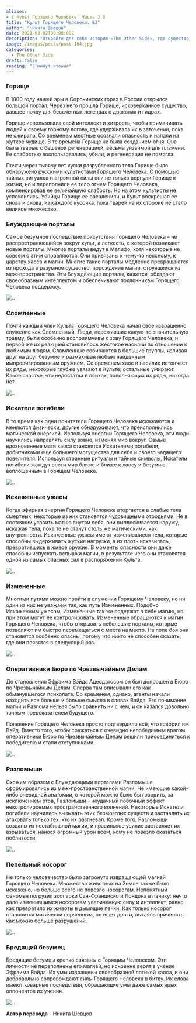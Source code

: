 ```yaml
---
aliases: 
- ⟪ Культ Горящего Человека. Часть 3 ⟫
title: "Культ Горящего Человека. №3"
author: "Никита Шевцов"
date: 2021-03-02T09:00:00Z
description: "Откройте для себя историю «The Other Side», где существо, известное как Горище, было убито после того, как на протяжении веков терроризировало местных жителей в Сорочинских горах в России, только для того, чтобы воскреснуть русскими культистами в виде огненной сущности, создав легион ужасающих монстров, распространивших свое влияние за пределы границы мира."
image: /images/posts/post-164.jpg
categories:
  - The Other Side
draft: false
reading: "5 минут чтения"
---
```


### Горище

В 1000 году нашей эры в Сорочинских горах в России открылся большой портал. Через него прошла Горище, исковерканное существо, давшее почву для бессчетных легендах о драконах и гидрах.

Горище использовала свой интеллект и хитрость, чтобы приманивать людей к своему горному логову, где удерживала их в заточении, пока не сжирала. Со временем местные осознали опасность и напали на жуткое чудище. В те времена Горище не была созданием огня. Она была тварью с бешеной регенерацией, весьма уязвимой для пламени. Ее слабостью воспользовались, убили, и регенерация не помогла.

Почти через тысячу лет куски разрубленного тела Горище было обнаружено русскими культистами Горящего Человека. С помощью тайных ритуалов и огромной силы они не только вернули Горище к жизни, но и переполнили ее тело огнем Горящего Человека, компенсировав ее величайшую слабость. Но на этом культисты не успокоились. Убийцы Горище ее расчленили, и Культ воскрешал ее снова и снова, из каждого кусочка, пока тварей на их стороне не стало великое множество.


### Блуждающие порталы

Самое безумное последствие присутствия Горящего Человека – не распространяющийся вокруг культ, а легкость, с которой возникают новые порталы. Многие порталы ведут в Малифо, хотя некоторые не совсем с этим справляются. Они привязаны к чему-то неясному, к царству хаоса и магии. Многие такие порталы медленно превращаются из прохода в разумное существо, порождение магии, струящейся из меж-пространства. Эти Блуждающие порталы, кажется, обладают своеобразным интеллектом и обеспечивают поклонникам Горящего Человека поддержку.

![..](/images/posts/post-164_img1.webp)


### Сломленные

Почти каждый член Культа Горящего Человека начал свое извращенно служение как Сломленный. Люди, пережившие какую-то значительную травму, были особенно восприимчивы к зову Горящего Человека, и первой же их реакцией становилось жестокое насилии по отношении к любимым людям. Сломленные собираются в большие группы, изливая друг на друг безумие и размахивая любым найденным импровизированным оружием. Со временем хаос и насилие истончает их ряды, некоторые глубже увязают в Культе, остальные умирают. Какое счастье, что недостатка в психах, пополняющих их ряды, никогда нет.

![..](/images/posts/post-164_img2.webp)


### Искатели погибели

В то время как одни почитатели Горящего Человека искажаются и меняются физически, другие обнаруживают, что преисполнились магической энергией. Используя энергии Горящего Человека, эти люди научились направлять силу вовне, изменяя мир вокруг. Самые вдохновенные маги хаоса становятся Искателями погибели, добытчиками еще большего могущества для себя и своего чадящего повелителя. Используя странные ритуалы и тайные символы, Искатели погибели жаждут вести мир ближе и ближе к хаосу и безумию, воплощенным в Горящем Человеке.

![..](/images/posts/post-164_img3.webp)


### Искаженные ужасы

Когда эфирная энергия Горящего Человека вторгается в слабые тела смертных, некоторые из них становятся чудовищными отродьями. Не в состоянии усвоить магию внутри себя, они выплескивается наружу, искажая тела, пока те не станут столь же магическими, как внутренности. Искаженные ужасы имеют изменившиеся тела, которые способны выдерживать жуткие нагрузки, а их плоть исказилась, превратившись в живое оружие. В моменты опасности они даже способны испускать вспышки магии, в результате чего они становятся одной из самых опасных сил в распоряжении Культа.

![..](/images/posts/post-164_img4.webp)


### Измененные

Многими путями можно пройти в служении Горящему Человеку, но ни один из них не уважаем так, как путь Измененных. Подобно Искаженным ужасам, Измененные так же содержат в себе магию, но при этом могут ее контролировать. Измененные обращаются к магии Горящего Человека, чтобы открывать небольшие порталы, которые позволяют им быстро перемещаться с места на место. На поле боя они становятся особенно опасны, потому что никто не способен сказать, где они появятся в следующий раз.

![..](/images/posts/post-164_img5.webp)


### Оперативники Бюро по Чрезвычайным Делам

До становления Эфраима Вэйда Адеодатосом он был допрошен в Бюро по Чрезвычайным Делам. Сперва там описывали его как обманувшегося психопата. Со временем, однако, агенты начали находить все больше и больше смысла в словах Вэйда. Его понимание магии и Разлома нельзя было сравнить ни с чем, и он казался довольно точным предсказателем будущего.

Появление Горящего Человека просто подтвердило всё, что говорил им Вэйд. Вместо того, чтобы сражаться с очевидно непобедимым врагом, оперативники Бюро по Чрезвычайным Делам решили присоединиться к победителю и стали отступниками.

![..](/images/posts/post-164_img6.webp)


### Разломыши

Схожим образом с Блуждающими порталами Разломыше сформировались из меж-пространственной магии. Не имеющие какой-либо очевидной анатомии, о которой можно было бы говорить, за исключением ртов, Разломыши - неудачный побочный эффект некотролироемых пространственного волнений. Некоторые Искатели погибели научились вызывать этих безмозглых существ и заставлять их атаковать только тех, кто их разгневал. Кроме того, Разломыши созданы из нестабильной магии, и правильное усилие заставляет их взрываться, нанося огромный урон всем, кому не повезло оказаться поблизости.

![..](/images/posts/post-164_img7.webp)


### Пепельный носорог

Не только человечество было затронуто извращающей магией Горящего Человека. Множество животных на Земле также было искажено, но больше всего не повезло носорогам. Непонятный феномен погрузил зоопарки Сан-Франциско и Лондона в панику: нечто дало изменившимся носорогам увеличенную силу и интеллект, равно как превратило их животы в дымящие печки. Как только носорог становится магически порченным, он ищет драки, пытаясь причинить как можно больше разрушений.

![..](/images/posts/post-164_img8.webp)


### Бредящий безумец

Бредящие безумцы крепко связаны с Горящим Человеком. Эти личности не переполнены его магией, но искренне верят в учение Эфраима Вэйда. Их умы извращены своеобразной логикой хаоса, и они добровольно сопровождают силы Горящего Человека в битву. Их слова имеют коварные последствия, обращающие умы даже самых ярых оппонентов их учения.

![..](/images/posts/post-164_img9.webp)


**Автор перевода** - Никита Шевцов